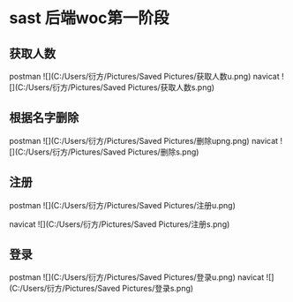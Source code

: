 # sast 后端woc第一阶段
## 获取人数

postman
![](C:/Users/衍方/Pictures/Saved Pictures/获取人数u.png)
navicat
![](C:/Users/衍方/Pictures/Saved Pictures/获取人数s.png)

## 根据名字删除

postman
![](C:/Users/衍方/Pictures/Saved Pictures/删除upng.png)
navicat
![](C:/Users/衍方/Pictures/Saved Pictures/删除s.png)

## 注册
postman
![](C:/Users/衍方/Pictures/Saved Pictures/注册u.png)

navicat
![](C:/Users/衍方/Pictures/Saved Pictures/注册s.png)

## 登录
postman
![](C:/Users/衍方/Pictures/Saved Pictures/登录u.png)
navicat
![](C:/Users/衍方/Pictures/Saved Pictures/登录s.png)